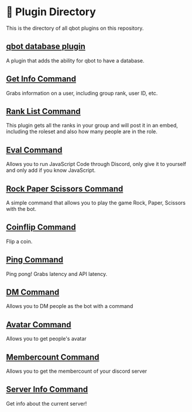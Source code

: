 # 📁 Plugin Directory   
This is the directory of all qbot plugins on this repository.

## [qbot database plugin](/qbot_database_plugin/)   
A plugin that adds the ability for qbot to have a database.

## [Get Info Command](/getinfo/)   
Grabs information on a user, including group rank, user ID, etc.

## [Rank List Command](/ranklist/)   
This plugin gets all the ranks in your group and will post it in an embed, including the roleset and also how many people are in the role.

## [Eval Command](/eval_plugin/)   
Allows you to run JavaScript Code through Discord, only give it to yourself and only add if you know JavaScript.

## [Rock Paper Scissors Command](/rps_plugin/)
A simple command that allows you to play the game Rock, Paper, Scissors with the bot.

## [Coinflip Command](/coinflip/)
Flip a coin.

## [Ping Command](/ping/)
Ping pong! Grabs latency and API latency.

## [DM Command](/dm_plugin/)   
Allows you to DM people as the bot with a command

## [Avatar Command](/avatar_plugin/)   
Allows you to get people's avatar

## [Membercount Command](/membercount_plugin/)
Allows you to get the membercount of your discord server

## [Server Info Command](/serverinfo_plugin/)
Get info about the current server!
